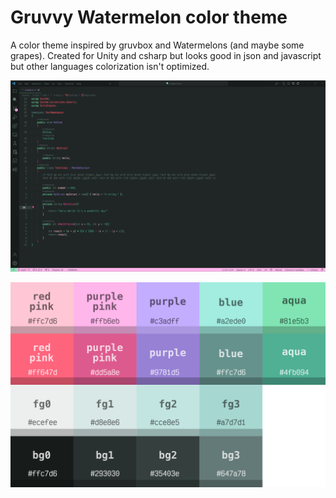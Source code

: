 # Gruvvy Watermelon color theme

A color theme inspired by gruvbox and Watermelons (and maybe some grapes).
Created for Unity and csharp but looks good in json and javascript but other languages colorization isn't optimized.

[//]: <> ( implement https protocol )
![image](imgs\Screenshot-2024-01-25-144320.png)

![image](imgs\color_theme_palette.png)
